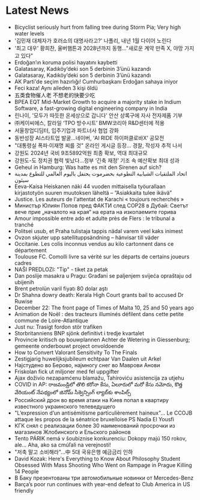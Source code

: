 # Latest News
-  Bicyclist seriously hurt from falling tree during Storm Pia; Very high water levels
-  '김민재 대체자가 호러쇼의 대명사라고?' 나폴리, 내년 1월 다이어 노린다
-  '최고 대우' 황희찬, 울버햄튼과 2028년까지 동행…"새로운 계약 만족 X, 야망 가지고 있다"
-  Erdoğan’ın koruma polisi hayatını kaybetti
-  Galatasaray, Kadıköy’deki son 5 derbinin 3’ünü kazandı
-  Galatasaray, Kadıköy’deki son 5 derbinin 3’ünü kazandı
-  AK Parti'de seçim hazırlığı! Cumhurbaşkanı Erdoğan sahaya iniyor
-  Feci kaza! Aynı aileden 3 kişi öldü
-  五类食物催人老 不想老的快要少吃
-  BPEA EQT Mid-Market Growth to acquire a majority stake in Indium Software, a fast-growing digital engineering company in India
-  린나이, '모두가 따듯한 온세상으로 갑니다' 안산 상록구에 자사 전자제품 기부
-  ㈜케이씨에스, 칼라일 ‘TPO 방수시트’ BMW코리아 R&D센터에 적용
-  서울창업디딤터, 입주기업과 파트너사 협업 강화
-  동반성장 AI스타트업 발굴…네이버, ‘AI RIDE 하이퍼클로바X’ 공모전
-  "대통령실 폭파·이재명 찌를 것" 온라인 게시글 등장… 경찰, 작성자 추적 나서
-  강원도 2024년 국비 9조5892억원 최종 확보, 역대 최대규모
-  강원도-도 정치권 협력 빛났다…정부 ‘긴축 재정’ 기조 속 예산확보 최대 성과
-  Geheul in Hamburg: Was hatte es mit den Sirenen auf sich?
-  اتحاد الملتقيات الشبابية التطوعية بحضرموت يحتفل باليوم العالمي للتطوع بمدينة سيئون
-  Eeva-Kaisa Heiskanen näki 44 vuoden mittaisella työurallaan kirjastotyön suuren muutoksen läheltä – ”Asiakkaita tulee ikävä”
-  Justice. Les auteurs de l'attentat de Karachi « toujours recherchés »
-  Министър Юлиян Попов пред ФАКТИ след COP28 в Дубай: Светът вече прие „началото на края“ на ерата на изкопаемите горива
-  Amour impossible entre ado et adulte près de Flers : le tribunal a tranché
-  Politsei usub, et Praha tulistaja tappis nädal varem veel kaks inimest
-  Ovzon skjuter upp satellituppsändning – hänvisar till väder
-  Occitanie. Les colis inconnus vendus au kilo cartonnent dans ce département
-  Toulouse FC. Comolli livre sa vérité sur les départs de certains joueurs cadres
-  NAŠI PREDLOZI: "Tip" - tiket za petak
-  Dan poslije masakra u Pragu: Građani se paljenjem svijeća opraštaju od ubijenih
-  Brent petrolün varil fiyatı 80 dolar aştı
-  Dr Shahna dowry death: Kerala High Court grants bail to accused Dr Ruwise
-  December 22: The front page of Times of Malta 10, 25 and 50 years ago
-  Animation de Noël : des tracteurs illuminés défilent dans cette petite commune de Loire-Atlantique
-  Just nu: Trasigt fordon stör trafiken
-  Storbritanniens BNP sjönk definitivt i tredje kvartalet
-  Provincie kritisch op bouwplannen Achter de Wetering in Giessenburg; gemeente onderbouwt project onvoldoende
-  How to Convert Valorant Sensitivity To The Finals
-  Zestigjarig huwelijksjubileum echtpaar Van Daalen uit Arkel
-  Најстудено во Берово, најмногу снег во Маврови Анови
-  Friskolan fick ut miljoner med fel uppgifter
-  Ajax doživio nezapamćenu blamažu, Tahiroviću asistencija za utjehu
-  COVID in AP: రాజమండ్రిలో తొలి కరోనా కేసు, ఏలూరులో మరో కేసు నమోదు, కొత్త వేరియంట్ నేపథ్యంలో జినోమ్ సీక్వెన్సింగ్ ల్యాబ్‌కు శాంపిల్స్
-  Российский дрон во время атаки на Киев попал в квартиру известного украинского телеведущего
-  "L’expression d’un antisémitisme particulièrement haineux"… Le CCOJB attaque les propos de la sénatrice bruxelloise PS Nadia El Yousfi
-  КГК снял с реализации более 30 наименований просрочки из магазинов Жлобинского и Ельского районов
-  Tento PÁRIK nemá v šoubiznise konkurenciu: Dokopy majú 150 rokov, ale... Aha, ako sa cmúľali na verejnosti!
-  "저축 말고 소비해라"...中 5대 국유은행 예금금리 인하
-  David Kozak: Here's Everything to Know About Philosophy Student Obsessed With Mass Shooting Who Went on Rampage in Prague Killing 14 People
-  В Баку презентованы три автомобильные новинки от Mercedes-Benz
-  Barça’s poor run continues with year-end defeat to Club America in US friendly
